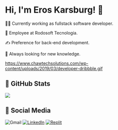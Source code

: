 # Hi, I'm Eros Karsburg! 👋

👩‍💻 Currently working as fullstack software developer.

🏢 Employee at Rodosoft Tecnologia.

✍️ Preference for back-end development.

🧠 Always looking for new knowledge.


https://www.chawtechsolutions.com/wp-content/uploads/2019/03/developer-dribbble.gif

## 📝 GitHub Stats

<div style="display: flex;">
<div style="margin: 0px 2px 0px 0px">
<picture>
  <source
    srcset="https://github-readme-stats.vercel.app/api?username=eroskarsburg&show_icons=true&bg_color=0000&border_color=dcdcdc&title_color=fffff0&text_color=dcdcdc&ring_color=ff0000&icon_color=ff0000"
    media="(prefers-color-scheme: dark)"
  />
  <source
    srcset="https://github-readme-stats.vercel.app/api?username=eroskarsburg&show_icons=true"
    media="(prefers-color-scheme: light), (prefers-color-scheme: no-preference)"
  />
  <img src="https://github-readme-stats.vercel.app/api?username=eroskarsburg&show_icons=true" />
</picture>
</div>
</div>

## 🔗 Social Media

![Gmail][gmail]
[![LinkedIn][linkedin]][myLinkedinLink]
[![Replit][replitIDE]][myReplitLink]


[//]: # (LANGUAGES)
[csharp]: https://img.shields.io/badge/C%23-239120?style=for-the-badge&logo=c-sharp&logoColor=white
[html5]: https://img.shields.io/badge/HTML5-E34F26?style=for-the-badge&logo=html5&logoColor=white
[css3]: https://img.shields.io/badge/CSS3-1572B6?style=for-the-badge&logo=css3&logoColor=white
[js]: https://img.shields.io/badge/JavaScript-F7DF1E?style=for-the-badge&logo=javascript&logoColor=black
[jquery]: https://img.shields.io/badge/jQuery-0769AD?style=for-the-badge&logo=jquery&logoColor=white
[python]: https://img.shields.io/badge/Python-14354C?style=for-the-badge&logo=python&logoColor=white
[c]: https://img.shields.io/badge/C-00599C?style=for-the-badge&logo=c&logoColor=white
[react]: https://img.shields.io/badge/React-20232A?style=for-the-badge&logo=react&logoColor=61DAFB
[flutter]: https://img.shields.io/badge/Flutter-02569B?style=for-the-badge&logo=flutter&logoColor=white
[dart]: https://img.shields.io/badge/Dart-0175C2?style=for-the-badge&logo=dart&logoColor=white


[//]: # (IDES)
[replitIDE]: https://img.shields.io/badge/Replit-100000?style=for-the-badge&logo=replit&logoColor=orange
[pycharm]: https://img.shields.io/badge/PyCharm-000000.svg?&style=for-the-badge&logo=PyCharm&logoColor=white
[vstudio]: https://img.shields.io/badge/Visual_Studio-5C2D91?style=for-the-badge&logo=visual%20studio&logoColor=white
[vscode]: https://img.shields.io/badge/Visual_Studio_Code-0078D4?style=for-the-badge&logo=visual%20studio%20code&logoColor=white


[//]: # (FRAMEWORKS)
[dotnet]: https://img.shields.io/badge/.NET-5C2D91?style=for-the-badge&logo=.net&logoColor=white


[//]: # (REPOSITORIES)
[github]: https://img.shields.io/badge/GitHub-100000?style=for-the-badge&logo=github&logoColor=white
[bitbucket]: https://img.shields.io/badge/Bitbucket-0747a6?style=for-the-badge&logo=bitbucket&logoColor=white
[replit]: https://img.shields.io/badge/replit-667881?style=for-the-badge&logo=replit&logoColor=white


[//]: # (DATABASES)
[mysql]: https://img.shields.io/badge/MySQL-00000F?style=for-the-badge&logo=mysql&logoColor=white


[//]: # (MEDIAS)
[myGithubStats]: https://github-readme-stats.vercel.app/api/top-langs/?username=eroskarsburg&layout=donut&bg_color=0000&border_color=dcdcdc&title_color=fffff0&text_color=dcdcdc
[gmail]: https://img.shields.io/badge/Gmail-D14836?style=for-the-badge&logo=gmail&logoColor=white
[linkedin]: https://img.shields.io/badge/LinkedIn-0077B5?style=for-the-badge&logo=linkedin&logoColor=white


[//]: # (LINKS)
[myGithubLink]: https://github.com/eroskarsburg
[myLinkedinLink]: https://www.linkedin.com/in/eros-karsburg-05630b221/
[myReplitLink]: https://replit.com/@ErosKarsburg?path=&tab=repls
[myGithubStatsLink]: https://github.com/eroskarsburg/github-readme-stats

